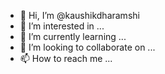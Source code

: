 - 👋 Hi, I’m @kaushikdharamshi
- 👀 I’m interested in ...
- 🌱 I’m currently learning ...
- 💞️ I’m looking to collaborate on ...
- 📫 How to reach me ...

<!---
kaushikdharamshi/kaushikdharamshi is a ✨ special ✨ repository because its `README.md` (this file) appears on your GitHub profile.
You can click the Preview link to take a look at your changes.
--->
